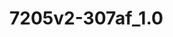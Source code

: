 # 7205v2-307af_1.0

<!---
board:
  vendor: noname
  model: 7205v2-307af_1.0
chip:
  vendor: GOKE
  model: 7205v200
--->

